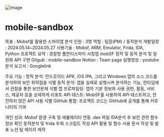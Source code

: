 ![image](https://github.com/user-attachments/assets/0013b6f4-5706-4cbb-9a55-9c4a3efe0a9d)


# mobile-sandbox

목표 : Mobsf를 활용한 스파이앱 분석
인원 : 3명
역할 : 팀장(PM) / 동적분석
개발일정 : 2024.05.14~2024.05.27
사용기술 : Mobsf, ARM, Emulator, Frida, IDA, Python
프로젝트 요약 : 경찰청 폴안티스파이 사칭앱
mobSF 정적 및 동적 분석 및 일원화 API 구현
Gitgub : mobile-sandbox
Notion : Team page
실행영상 : youtube
분석 보고서 : Googlelink


주요 기능 :
정적 분석: 안드로이드 APK, iOS IPA, 그리고 Windows 앱의 소스 코드를 분석하여 보안 취약점을 식별
동적 분석: 앱을 실제로 실행시켜 분석하는 기능, 런타임에서 관찰을 통한 보안문제 식별
앱 프로파일링: 앱의 기본 정보와 사용 권한, 활동, 서비스, 제공자 등을 상세하게 리포트
API 테스트: MobSF를 사용하여 API 테스트하고, 안전하지 않은 API 사용 식별
GitHub 통합: 프로젝트 코드는 GitHub에 공개를 통해 커뮤니티의 기여

개인 성과:
Mobsf 환경 구축 및 에뮬레이터 연동
.dex 파일 IDA분석 후 보안 관련 함수 정보 확인
동적분석 및 frida 우회 스크립트 작성
API 활용 및 함수 사용
문서 작성 및 발표
노션 팀 페이지 제작
